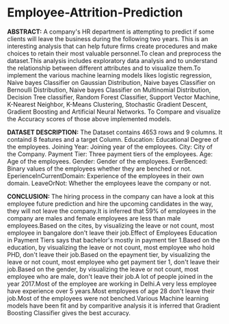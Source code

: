 # Employee-Attrition-Prediction
**ABSTRACT:**
        A company's HR department is attempting to predict if some clients will leave the business during the following two years. This is an interesting analysis that can help future firms create procedures and make choices to retain their most valuable personnel.To clean and preprocess the dataset.This analysis includes exploratory data analysis and to understand the relationship between different attributes and to visualize them.To implement the various machine learning models likes logistic regression, Naive bayes Classifier on Gaussian Distribution, Naive bayes Classifier on Bernoulli Distribution, Naive bayes Classifier on Multinomial Distribution, Decision Tree classifier, Random Forest Classifier, Support Vector Machine, K-Nearest Neighbor, K-Means Clustering, Stochastic Gradient Descent, Gradient Boosting and Artificial Neural Networks. To Compare and visualize the Accuracy scores of those above implemented models.
        
**DATASET DESCRIPTION:**
The Dataset contains 4653 rows and 9 columns. It containd 8 features and a target Column.
Education: Educational Degree of the employees.
Joining Year: Joining year of the employees.
City: City of the Company.
Payment Tier: Three payment tiers of the employees.
Age: Age of the employees.
Gender: Gender of the employees.
EverBenced: Binary values of the employees whether they are benched or not.
EperienceInCurrentDomain: Experience of the employees in their own domain.
LeaveOrNot: Whether the employees leave the company or not.

**CONCLUSION:**
         The hiring process in the company can have a look at this employee future prediction and hire the upcoming candidates in the way, they will not leave the company.It is inferred that 59% of employees in the company are males and female employees are less than male employees.Based on the cites, by visualizing the leave or not count, most employee in bangalore don't leave their job.Effect of Employees Education in Payment Tiers says that bachelor's mostly in payment tier 1.Based on the education, by visualizing the leave or not count, most employee who hold PHD, don't leave their job.Based on the epayment tier, by visualizing the leave or not count, most employee who get payment tier 1, don't leave their job.Based on the gender, by visualizing the leave or not count, most employee who are male, don't leave their job.A lot of people joined in the year 2017.Most of the employee are working in Delhi.A very less employee have experience over 5 years.Most employees of age 28 don't leave their job.Most of the employees were not benched.Various Machine learning models have been fit and by comparitive analysis it is inferred that Gradient Boosting Classifier gives the best accuracy.
